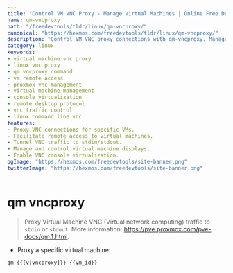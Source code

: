 ```yaml
---
title: "Control VM VNC Proxy - Manage Virtual Machines | Online Free DevTools by Hexmos"
name: qm-vncproxy
path: "/freedevtools/tldr/linux/qm-vncproxy/"
canonical: "https://hexmos.com/freedevtools/tldr/linux/qm-vncproxy/"
description: "Control VM VNC proxy connections with qm-vncproxy. Manage virtual machine VNC traffic and troubleshoot remote access issues. Free online tool, no registration required."
category: linux
keywords:
- virtual machine vnc proxy
- linux vnc proxy
- qm vncproxy command
- vm remote access
- proxmox vnc management
- virtual machine management
- console virtualization
- remote desktop protocol
- vnc traffic control
- linux command line vnc
features:
- Proxy VNC connections for specific VMs.
- Facilitate remote access to virtual machines.
- Tunnel VNC traffic to stdin/stdout.
- Manage and control virtual machine displays.
- Enable VNC console virtualization.
ogImage: "https://hexmos.com/freedevtools/site-banner.png"
twitterImage: "https://hexmos.com/freedevtools/site-banner.png"
---
```


# qm vncproxy

> Proxy Virtual Machine VNC (Virtual network computing) traffic to `stdin` or `stdout`.
> More information: <https://pve.proxmox.com/pve-docs/qm.1.html>.

- Proxy a specific virtual machine:

`qm {{[v|vncproxy]}} {{vm_id}}`
